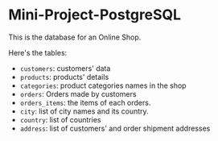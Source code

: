 # Mini-Project-PostgreSQL

This is the database for an Online Shop. 

Here's the tables:

- `customers`: customers' data
- `products`: products' details
- `categories`: product categories names in the shop
- `orders`: Orders made by customers
- `orders_items`: the items of each orders.
- `city`: list of city names and its country.
- `country`: list of countries
- `address`: list of customers' and order shipment addresses